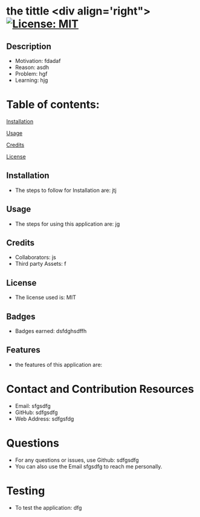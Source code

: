 
# the tittle          <div align='right"> [![License: MIT](https://img.shields.io/badge/License-MIT-yellow.svg)](https://opensource.org/licenses/MIT)</div>


## Description
- Motivation: fdadaf
- Reason: asdh
- Problem: hgf
- Learning: hjg

# Table of contents:
[Installation](#Installation)

[Usage](#Usage)

[Credits](#Credits)

[License](#License)

## Installation
- The steps to follow for Installation are: jtj

## Usage
- The steps for using this application are: jg

## Credits
- Collaborators: js
- Third party Assets: f

## License
- The license used is: MIT

## Badges
- Badges earned: dsfdghsdffh

## Features
- the features of this application are: 

# Contact and Contribution Resources
- Email: sfgsdfg
- GitHub: sdfgsdfg
- Web Address: sdfgsfdg

# Questions
- For any questions or issues, use Github: sdfgsdfg
- You can also use the Email sfgsdfg to reach me personally.

# Testing
- To test the application: dfg
    